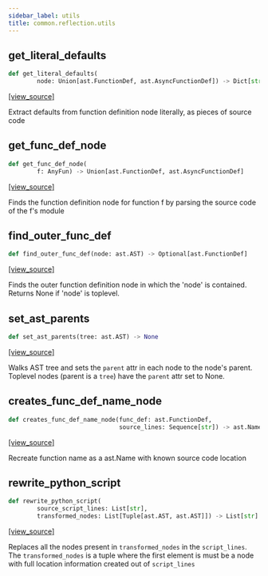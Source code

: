 ```yaml
---
sidebar_label: utils
title: common.reflection.utils
---
```


## get\_literal\_defaults

```python
def get_literal_defaults(
        node: Union[ast.FunctionDef, ast.AsyncFunctionDef]) -> Dict[str, str]
```

[[view_source]](https://github.com/dlt-hub/dlt/blob/e9c9ecfa8a644fdb516dd74aabca3bf75bafb154/dlt/common/reflection/utils.py#L9)

Extract defaults from function definition node literally, as pieces of source code

## get\_func\_def\_node

```python
def get_func_def_node(
        f: AnyFun) -> Union[ast.FunctionDef, ast.AsyncFunctionDef]
```

[[view_source]](https://github.com/dlt-hub/dlt/blob/e9c9ecfa8a644fdb516dd74aabca3bf75bafb154/dlt/common/reflection/utils.py#L33)

Finds the function definition node for function f by parsing the source code of the f's module

## find\_outer\_func\_def

```python
def find_outer_func_def(node: ast.AST) -> Optional[ast.FunctionDef]
```

[[view_source]](https://github.com/dlt-hub/dlt/blob/e9c9ecfa8a644fdb516dd74aabca3bf75bafb154/dlt/common/reflection/utils.py#L49)

Finds the outer function definition node in which the 'node' is contained. Returns None if 'node' is toplevel.

## set\_ast\_parents

```python
def set_ast_parents(tree: ast.AST) -> None
```

[[view_source]](https://github.com/dlt-hub/dlt/blob/e9c9ecfa8a644fdb516dd74aabca3bf75bafb154/dlt/common/reflection/utils.py#L60)

Walks AST tree and sets the `parent` attr in each node to the node's parent. Toplevel nodes (parent is a `tree`) have the `parent` attr set to None.

## creates\_func\_def\_name\_node

```python
def creates_func_def_name_node(func_def: ast.FunctionDef,
                               source_lines: Sequence[str]) -> ast.Name
```

[[view_source]](https://github.com/dlt-hub/dlt/blob/e9c9ecfa8a644fdb516dd74aabca3bf75bafb154/dlt/common/reflection/utils.py#L67)

Recreate function name as a ast.Name with known source code location

## rewrite\_python\_script

```python
def rewrite_python_script(
        source_script_lines: List[str],
        transformed_nodes: List[Tuple[ast.AST, ast.AST]]) -> List[str]
```

[[view_source]](https://github.com/dlt-hub/dlt/blob/e9c9ecfa8a644fdb516dd74aabca3bf75bafb154/dlt/common/reflection/utils.py#L78)

Replaces all the nodes present in `transformed_nodes` in the `script_lines`. The `transformed_nodes` is a tuple where the first element
is must be a node with full location information created out of `script_lines`

